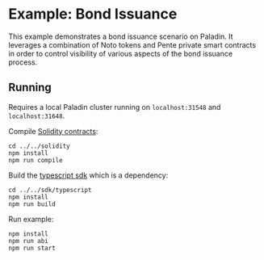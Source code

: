 # Example: Bond Issuance

This example demonstrates a bond issuance scenario on Paladin. It leverages a combination of Noto tokens and
Pente private smart contracts in order to control visibility of various aspects of the bond issuance process.

## Running

Requires a local Paladin cluster running on `localhost:31548` and `localhost:31648`.

Compile [Solidity contracts](../../solidity):

```shell
cd ../../solidity
npm install
npm run compile
```

Build the [typescript sdk](../../sdk/typescript) which is a dependency:

```shell
cd ../../sdk/typescript
npm install
npm run build
```

Run example:

```shell
npm install
npm run abi
npm run start
```
